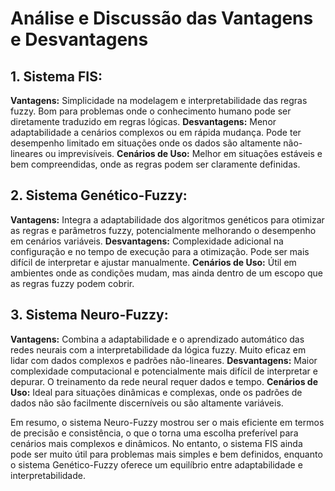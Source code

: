 # Análise e Discussão das Vantagens e Desvantagens

## 1. Sistema FIS:

**Vantagens:** Simplicidade na modelagem e interpretabilidade das regras fuzzy. Bom para problemas onde o conhecimento humano pode ser diretamente traduzido em regras lógicas.
**Desvantagens:** Menor adaptabilidade a cenários complexos ou em rápida mudança. Pode ter desempenho limitado em situações onde os dados são altamente não-lineares ou imprevisíveis.
**Cenários de Uso:** Melhor em situações estáveis e bem compreendidas, onde as regras podem ser claramente definidas.

## 2. Sistema Genético-Fuzzy:

**Vantagens:** Integra a adaptabilidade dos algoritmos genéticos para otimizar as regras e parâmetros fuzzy, potencialmente melhorando o desempenho em cenários variáveis.
**Desvantagens:** Complexidade adicional na configuração e no tempo de execução para a otimização. Pode ser mais difícil de interpretar e ajustar manualmente.
**Cenários de Uso:** Útil em ambientes onde as condições mudam, mas ainda dentro de um escopo que as regras fuzzy podem cobrir.

## 3. Sistema Neuro-Fuzzy:

**Vantagens:** Combina a adaptabilidade e o aprendizado automático das redes neurais com a interpretabilidade da lógica fuzzy. Muito eficaz em lidar com dados complexos e padrões não-lineares.
**Desvantagens:** Maior complexidade computacional e potencialmente mais difícil de interpretar e depurar. O treinamento da rede neural requer dados e tempo.
**Cenários de Uso:** Ideal para situações dinâmicas e complexas, onde os padrões de dados não são facilmente discerníveis ou são altamente variáveis.

Em resumo, o sistema Neuro-Fuzzy mostrou ser o mais eficiente em termos de precisão e consistência, o que o torna uma escolha preferível para cenários mais complexos e dinâmicos. No entanto, o sistema FIS ainda pode ser muito útil para problemas mais simples e bem definidos, enquanto o sistema Genético-Fuzzy oferece um equilíbrio entre adaptabilidade e interpretabilidade.
